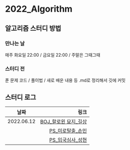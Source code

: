 # 2022_Algorithm

## 알고리즘 스터디 방법
### 만나는 날
매주 화요일 22:00 / 금요일 22:00 / 주말은 그때그때

### 스터디 전
푼 문제 코드 / 풀이법 / 새로 배운 내용 등 .md로 정리해서 깃에 커밋

## 스터디 로그
|날짜|링크|
|------|---:|
|2022.06.12|[BOJ_할로윈 묘지_길상](https://github.com/HONEYLOOSE/2022_Algorithm/blob/main/220612/BOJ_할로윈묘지_길상.md)|
| |[PS_미로탈출_손민](https://github.com/HONEYLOOSE/2022_Algorithm/blob/main/220612/PS_미로탈출_손민.md)|
| |[PS_입국심사_성현](https://github.com/HONEYLOOSE/2022_Algorithm/blob/main/220612/PS_입국심사_성현.md)|
